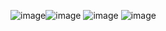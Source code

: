 ![image](https://github.com/user-attachments/assets/63c6ae76-4569-4a43-969e-bbcac7968a52)![image](https://github.com/user-attachments/assets/6b470158-a3f0-4831-b3d6-6eef79331555)
![image](https://github.com/user-attachments/assets/c5d42a0d-e54b-405b-a9fd-2bc68b139fbf)
![image](https://github.com/user-attachments/assets/145279e5-f321-45f0-8b1e-eeedd8e684a4)
